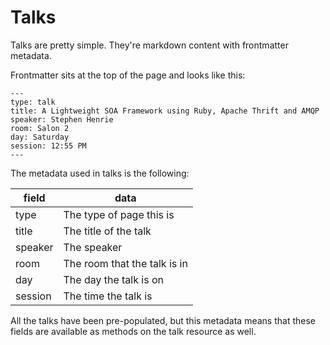 # Talks

Talks are pretty simple. They're markdown content with frontmatter metadata.

Frontmatter sits at the top of the page and looks like this:

```
---
type: talk
title: A Lightweight SOA Framework using Ruby, Apache Thrift and AMQP
speaker: Stephen Henrie
room: Salon 2
day: Saturday
session: 12:55 PM
---
```

The metadata used in talks is the following:

| field   | data                         |
| --------|------------------------------|
| type    | The type of page this is     |
| title   | The title of the talk        |
| speaker | The speaker                  |
| room    | The room that the talk is in |
| day     | The day the talk is on       |
| session | The time the talk is         |

All the talks have been pre-populated, but this metadata means that these fields are available as methods on the talk resource as well.
